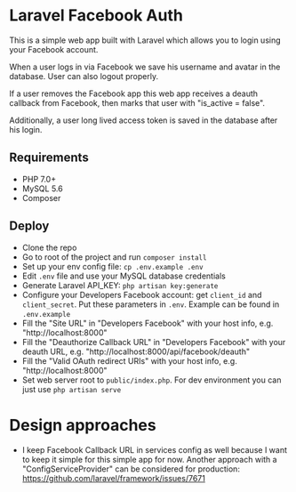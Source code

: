 # Laravel Facebook Auth

This is a simple web app built with Laravel which allows you to login using your Facebook
account.

When a user logs in via Facebook we save his username and avatar in the database.
User can also logout properly.

If a user removes the Facebook app this web app receives a deauth callback from Facebook,
then marks that user with "is_active = false".

Additionally, a user long lived access token is saved in the database after his login.

## Requirements

- PHP 7.0+
- MySQL 5.6
- Composer

## Deploy

- Clone the repo
- Go to root of the project and run `composer install`
- Set up your env config file: `cp .env.example .env`
- Edit `.env` file and use your MySQL database credentials
- Generate Laravel API_KEY: `php artisan key:generate`
- Configure your Developers Facebook account: get `client_id` and `client_secret`. Put these parameters in `.env`.
Example can be found in `.env.example`
- Fill the "Site URL" in "Developers Facebook" with your host info, e.g. "http://localhost:8000"
- Fill the "Deauthorize Callback URL" in "Developers Facebook" with your deauth URL, e.g. "http://localhost:8000/api/facebook/deauth"
- Fill the "Valid OAuth redirect URIs" with your host info, e.g. "http://localhost:8000"
- Set web server root to `public/index.php`. For dev environment you can just use `php artisan serve`

# Design approaches

- I keep Facebook Callback URL in services config as well because I want to keep it simple for this simple app for now.
Another approach with a "ConfigServiceProvider" can be considered for production: https://github.com/laravel/framework/issues/7671


